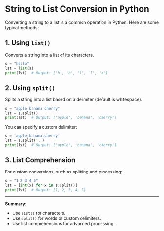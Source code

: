 # String to List Conversion in Python

Converting a string to a list is a common operation in Python. Here are some typical methods:

## 1. Using `list()`

Converts a string into a list of its characters.

```python
s = "hello"
lst = list(s)
print(lst)  # Output: ['h', 'e', 'l', 'l', 'o']
```

## 2. Using `split()`

Splits a string into a list based on a delimiter (default is whitespace).

```python
s = "apple banana cherry"
lst = s.split()
print(lst)  # Output: ['apple', 'banana', 'cherry']
```

You can specify a custom delimiter:

```python
s = "apple,banana,cherry"
lst = s.split(',')
print(lst)  # Output: ['apple', 'banana', 'cherry']
```

## 3. List Comprehension

For custom conversions, such as splitting and processing:

```python
s = "1 2 3 4 5"
lst = [int(x) for x in s.split()]
print(lst)  # Output: [1, 2, 3, 4, 5]
```

---

**Summary:**  
- Use `list()` for characters.  
- Use `split()` for words or custom delimiters.  
- Use list comprehensions for advanced processing.